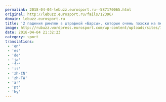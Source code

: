 ```yaml
---
permalink: 2018-04-04-lebuzz.eurosport.ru--587170065.html
original: http://lebuzz.eurosport.ru/fails/12396/
domain: lebuzz.eurosport.ru
title: '2 падения римлян в штрафной «Барсы», которые очень похожи на пенальти. Но арбитр их не поставил - LE BUZZ'
image: http://rubuzz.wordpress.eurosport.com/wp-content/uploads/sites/10/2018/04/Красотулька-2.png
date: 2018-04-04 21:32:23
category: sport
translations: 
 - 'en'
 - 'es'
 - 'de'
 - 'ja'
 - 'fr'
 - 'it'
 - 'zh-CN'
 - 'zh-TW'
 - 'ar'
 - 'pt'
 - 'hy'
---
```


